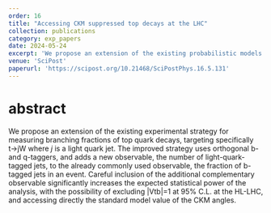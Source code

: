 ```yaml
---
order: 16
title: "Accessing CKM suppressed top decays at the LHC"
collection: publications
category: exp_papers
date: 2024-05-24
excerpt: 'We propose an extension of the existing probabilistic models for measuring branching fractions of top quark decays, to include light-quark information. We show that our model has an enhanced sensitivity accessible to the High-luminosity LHC.'
venue: 'SciPost'
paperurl: 'https://scipost.org/10.21468/SciPostPhys.16.5.131'
---
```


abstract
===
We propose an extension of the existing experimental strategy for measuring branching fractions of top quark decays, targeting specifically t→jW where *j* is a light quark jet. The improved strategy uses orthogonal b- and q-taggers, and adds a new observable, the number of light-quark-tagged jets, to the already commonly used observable, the fraction of b-tagged jets in an event. Careful inclusion of the additional complementary observable significantly increases the expected statistical power of the analysis, with the possibility of excluding |Vtb|=1 at 95% C.L. at the HL-LHC, and accessing directly the standard model value of the CKM angles.
